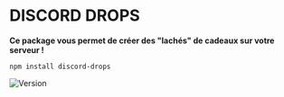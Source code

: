# DISCORD DROPS

**Ce package vous permet de créer des "lachés" de cadeaux sur votre serveur !**

```
npm install discord-drops
```
<p>
  <img alt="Version" src="https://img.shields.io/npm/v/discord-drops?style=for-the-badge" />
</p>